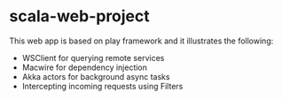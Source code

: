 # scala-web-project
This web app is based on play framework and it illustrates the following:
* WSClient for querying remote services
* Macwire for dependency injection
* Akka actors for background async tasks
* Intercepting incoming requests using Filters
